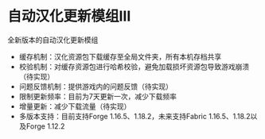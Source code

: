 # 自动汉化更新模组Ⅲ

全新版本的自动汉化更新模组
- 缓存机制：汉化资源包下载缓存至全局文件夹，所有本机存档共享
- 校验机制：对缓存资源包进行哈希校验，避免加载损坏资源包导致游戏崩溃（待实现）
- 问题反馈机制：提供游戏内的问题反馈（待实现）
- 限制更新频率：目前为7天更新一次，减少下载频率
- 增量更新：减少下载流量（待实现）
- 多版本支持：目前支持Forge 1.16.5、1.18.2，未来支持Fabric 1.16.5、1.18.2以及Forge 1.12.2